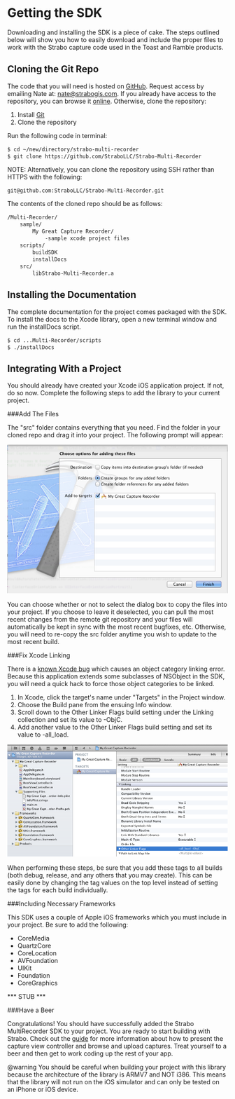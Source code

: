 Getting the SDK
===============

Downloading and installing the SDK is a piece of cake. The steps outlined below will show you how to easily download and include the proper files to work with the Strabo capture code used in the Toast and Ramble products.

Cloning the Git Repo
--------------------

The code that you will need is hosted on [GitHub](http://github.com). Request access by emailing Nate at: nate@strabogis.com. If you already have access to the repository, you can browse it [online](https://github.com/StraboLLC/Strabo-Multi-Recorder). Otherwise, clone the repository:

1. Install [Git](http://git-scm.com/)
2. Clone the repository

Run the following code in terminal:

	$ cd ~/new/directory/strabo-multi-recorder
	$ git clone https://github.com/StraboLLC/Strabo-Multi-Recorder

NOTE: Alternatively, you can clone the repository using SSH rather than HTTPS with the following:

	git@github.com:StraboLLC/Strabo-Multi-Recorder.git

The contents of the cloned repo should be as follows:

	/Multi-Recorder/
		sample/
			My Great Capture Recorder/
				-sample xcode project files
		scripts/
			buildSDK
			installDocs
		src/
			libStrabo-Multi-Recorder.a

Installing the Documentation
----------------------------

The complete documentation for the project comes packaged with the SDK. To install the docs to the Xcode library, open a new terminal window and run the installDocs script.

	$ cd ...Multi-Recorder/scripts
	$ ./installDocs

Integrating With a Project
--------------------------

You should already have created your Xcode iOS application project. If not, do so now. Complete the following steps to add the library to your current project.

###Add The Files

The "src" folder contains everything that you need. Find the folder in your cloned repo and drag it into your project. The following prompt will appear:

<img src="xcode-dialog.png" style="width: 600px; margin: 0px auto;" />

You can choose whether or not to select the dialog box to copy the files into your project. If you choose to leave it deselected, you can pull the most recent changes from the remote git repository and your files will automatically be kept in sync with the most recent bugfixes, etc. Otherwise, you will need to re-copy the src folder anytime you wish to update to the most recent build.

###Fix Xcode Linking

There is a [known Xcode bug](https://developer.apple.com/library/mac/#qa/qa2006/qa1490.html) which causes an object category linking error. Because this application extends some subclasses of NSObject in the SDK, you will need a quick hack to force those object categories to be linked.

1. In Xcode, click the target's name under "Targets" in the Project window.
2. Choose the Build pane from the ensuing Info window.
3. Scroll down to the Other Linker Flags build setting under the Linking collection and set its value to -ObjC.
4. Add another value to the Other Linker Flags build setting and set its value to -all_load.

<img src="xcode-linking.png" style="width: 600px; margin: 0px auto;" />

When performing these steps, be sure that you add these tags to all builds (both debug, release, and any others that you may create). This can be easily done by changing the tag values on the top level instead of setting the tags for each build individually.

###Including Necessary Frameworks

This SDK uses a couple of Apple iOS frameworks which you must include in your project. Be sure to add the following:

* CoreMedia
* QuartzCore
* CoreLocation
* AVFoundation
* UIKit
* Foundation
* CoreGraphics

*** STUB ***

###Have a Beer

Congratulations! You should have successfully added the Strabo MultiRecorder SDK to your project. You are ready to start building with Strabo. Check out the [guide](WorkingWithTheSDK) for more information about how to present the capture view controller and browse and upload captures. Treat yourself to a beer and then get to work coding up the rest of your app.

@warning You should be careful when building your project with this library because the architecture of the library is ARMV7 and NOT i386. This means that the library will not run on the iOS simulator and can only be tested on an iPhone or iOS device.